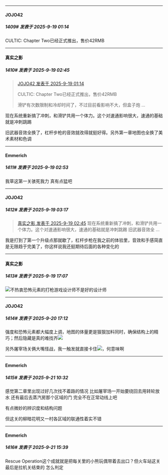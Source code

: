 ﻿
*****

####  JOJO42  
##### 1409#       发表于 2025-9-19 01:14

CULTIC: Chapter Two已经正式推出，售价42RMB


*****

####  真实之影  
##### 1410#       发表于 2025-9-19 02:45

<blockquote><a href="httphttps://stage1st.com/2b/forum.php?mod=redirect&amp;goto=findpost&amp;pid=68453614&amp;ptid=2062303" target="_blank">JOJO42 发表于 2025-9-19 01:14</a>

CULTIC: Chapter Two已经正式推出，售价42RMB

滑铲有次数限制和冷却时间了，不过目前看影响不大，但盒子炮 ...</blockquote>
现在系统重新搞了冲刺，和滑铲共用一个体力。这个对速通影响很大，速通的基础就是冲刺跳踢

旧武器音效全换了，杠杆步枪的音效就改得就挺好得。另外第一章地图也全换了美术素材和色调


*****

####  Emmerich  
##### 1411#       发表于 2025-9-19 02:53

我草这第一关骇死我力 真有点猛吧


*****

####  JOJO42  
##### 1412#       发表于 2025-9-19 03:17

<blockquote><a href="httphttps://stage1st.com/2b/forum.php?mod=redirect&amp;goto=findpost&amp;pid=68453732&amp;ptid=2062303" target="_blank">真实之影 发表于 2025-9-19 02:45</a>
现在系统重新搞了冲刺，和滑铲共用一个体力。这个对速通影响很大，速通的基础就是冲刺跳踢
旧武器音效全 ...</blockquote>
我是打到了第一个升级点那就歇了，杠杆步枪在我之前的体验里，音效和手感简直是无限趋于完美了，你这样说我还挺期待后面的各种变化的


*****

####  真实之影  
##### 1413#       发表于 2025-9-19 17:07

<img src="https://static.stage1st.com/image/smiley/face2017/152.png" referrerpolicy="no-referrer">不热衷恐怖元素的打枪游戏设计师不是好的设计师


*****

####  JOJO42  
##### 1414#       发表于 2025-9-20 17:12

强度和恐怖元素都大幅度上调，地图的体量更是狠狠加料同时，确保结构上的精巧；然后隐藏是真的难找齐<img src="https://static.stage1st.com/image/smiley/face2017/001.png" referrerpolicy="no-referrer">

另外屠宰场关俩大嘴怪战，我一触发就直接卡住<img src="https://static.stage1st.com/image/smiley/face2017/001.png" referrerpolicy="no-referrer">，何意味啊


*****

####  Emmerich  
##### 1415#       发表于 2025-9-21 10:32

感觉第二章里出现过好几次找不着路的情况 比如屠宰场一开始要绕回去用转轮放水 还有最后去蒸汽房那个区域的门 完全不在正常动线上吧

有点微妙的辨识度和结构问题

但这关的柳暗花明又一村各区域的联通性着实不错


*****

####  Emmerich  
##### 1416#       发表于 2025-9-21 15:39

Rescue Operation这个成就就是把每关里的小熊玩偶带着去出口？但火车站这关最后是拉机关结束的 怎么判定


